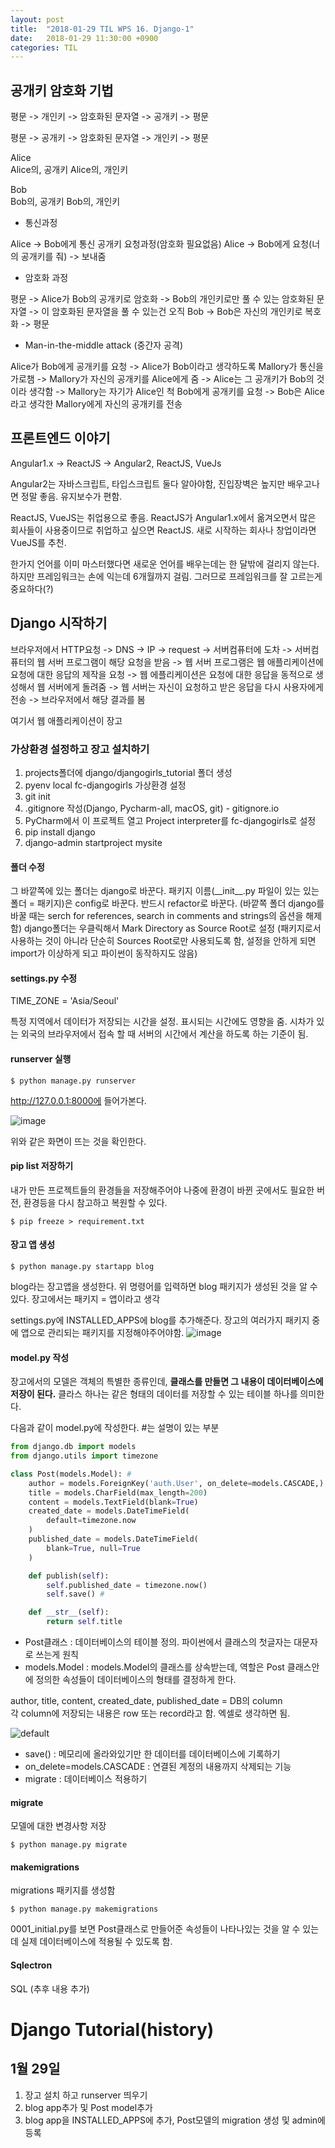 ```yaml
---
layout: post
title:  "2018-01-29 TIL WPS 16. Django-1"
date:   2018-01-29 11:30:00 +0900
categories: TIL
---
```


## 공개키 암호화 기법

평문 -> 개인키 -> 암호화된 문자열 -> 공개키 -> 평문

평문 -> 공개키 -> 암호화된 문자열 -> 개인키 -> 평문

Alice  
Alice의, 공개키
Alice의, 개인키

Bob  
Bob의, 공개키
Bob의, 개인키

- 통신과정 

Alice -> Bob에게 통신
공개키 요청과정(암호화 필요없음)
Alice -> Bob에게 요청(너의 공개키를 줘) -> 보내줌


- 암호화 과정

평문 -> Alice가 Bob의 공개키로 암호화
-> Bob의 개인키로만 풀 수 있는 암호화된 문자열
-> 이 암호화된 문자열을 풀 수 있는건 오직 Bob
-> Bob은 자신의 개인키로 복호화
-> 평문

- Man-in-the-middle attack (중간자 공격)

Alice가 Bob에게 공개키를 요청
-> Alice가 Bob이라고 생각하도록 Mallory가 통신을 가로챔
-> Mallory가 자신의 공개키를 Alice에게 줌
-> Alice는 그 공개키가 Bob의 것이라 생각함
-> Mallory는 자기가 Alice인 척 Bob에게 공개키를 요청
-> Bob은 Alice라고 생각한 Mallory에게 자신의 공개키를 전송




## 프론트엔드 이야기 

Angular1.x -> ReactJS -> Angular2, ReactJS, VueJs

Angular2는 자바스크립트, 타입스크립트 둘다 알아야함, 진입장벽은 높지만 배우고나면 정말 좋음. 유지보수가 편함. 

ReactJS, VueJS는 취업용으로 좋음. ReactJS가 Angular1.x에서 옮겨오면서 많은 회사들이 사용중이므로 취업하고 싶으면 ReactJS. 새로 시작하는 회사나 창업이라면 VueJS를 추천. 

한가지 언어를 이미 마스터했다면 새로운 언어를 배우는데는 한 달밖에 걸리지 않는다. 하지만 프레임워크는 손에 익는데 6개월까지 걸림. 그러므로 프레임워크를 잘 고르는게 중요하다(?)

## Django 시작하기

브라우저에서 HTTP요청 -> DNS -> IP -> request -> 서버컴퓨터에 도차 -> 서버컴퓨터의 웹 서버 프로그램이 해당 요청을 받음 -> 웹 서버 프로그램은 웹 애플리케이션에 요청에 대한 응답의 제작을 요청 -> 웹 에플리케이션은 요청에 대한 응답을 동적으로 생성해서 웹 서버에게 돌려줌 -> 웹 서버는 자신이 요청하고 받은 응답을 다시 사용자에게 전송 -> 브라우저에서 해당 결과를 봄

여기서 웹 애플리케이션이 장고

### 가상환경 설정하고 장고 설치하기

1.  projects폴더에 django/djangogirls_tutorial 폴더 생성
2. pyenv local fc-djangogirls 가상환경 설정
3. git init
4. .gitignore 작성(Django, Pycharm-all, macOS, git) - gitignore.io
5. PyCharm에서 이 프로젝트 열고 Project interpreter를 fc-djangogirls로 설정
6. pip install django
7. django-admin startproject mysite


#### 폴더 수정

그 바깥쪽에 있는 폴더는 django로 바꾼다. 패키지 이름(\_\_init\_\_.py 파일이 있는 있는 폴더 = 패키지)은 config로 바꾼다. 반드시 refactor로 바꾼다. (바깥쪽 폴더 django를 바꿀 때는 serch for references, search in comments and strings의 옵션을 해제함)
django폴더는 우클릭해서 Mark Directory as Source Root로 설정
(패키지로서 사용하는 것이 아니라 단순히 Sources Root로만 사용되도록 함, 설정을 안하게 되면 import가 이상하게 되고 파이썬이 동작하지도 않음)

#### settings.py 수정

TIME_ZONE = 'Asia/Seoul'

특정 지역에서 데이터가 저장되는 시간을 설정. 표시되는 시간에도 영향을 줌. 시차가 있는 외국의 브라우저에서 접속 할 때 서버의 시간에서 계산을 하도록 하는 기준이 됨.

#### runserver 실행

```
$ python manage.py runserver
```

http://127.0.0.1:8000에 들어가본다.

![image](https://user-images.githubusercontent.com/33015649/35507410-05e9f470-0530-11e8-89b4-239f259e1fb4.png)

위와 같은 화면이 뜨는 것을 확인한다.

#### pip list 저장하기

내가 만든 프로젝트들의 환경들을 저장해주어야 나중에 환경이 바뀐 곳에서도 필요한 버전, 환경등을 다시 참고하고 복원할 수 있다.

`
$ pip freeze > requirement.txt
`

#### 장고 앱 생성

`$ python manage.py startapp blog`

blog라는 장고앱을 생성한다. 위 명령어를 입력하면 blog 패키지가 생성된 것을 알 수 있다. 장고에서는 패키지 = 앱이라고 생각

settings.py에 INSTALLED_APPS에 blog를 추가해준다. 장고의 여러가지 패키지 중에 앱으로 관리되는 패키지를 지정해야주어야함.
![image](https://user-images.githubusercontent.com/33015649/35509487-a52cb1ec-0537-11e8-8c28-9e066cfe8ca7.png)


#### model.py 작성

장고에서의 모델은 객체의 특별한 종류인데, **클래스를 만들면 그 내용이 데이터베이스에 저장이 된다.** 클라스 하나는 같은 형태의 데이터를 저장할 수 있는 테이블 하나를 의미한다.

다음과 같이 model.py에 작성한다.
\#는 설명이 있는 부분

```python
from django.db import models
from django.utils import timezone

class Post(models.Model): #
    author = models.ForeignKey('auth.User', on_delete=models.CASCADE,) #
    title = models.CharField(max_length=200)
    content = models.TextField(blank=True)
    created_date = models.DateTimeField(
        default=timezone.now
    )
    published_date = models.DateTimeField(
        blank=True, null=True
    )

    def publish(self):
        self.published_date = timezone.now()
        self.save() #

    def __str__(self):
        return self.title
```


- Post클래스 : 데이터베이스의 테이블 정의. 파이썬에서 클래스의 첫글자는 대문자로 쓰는게 원칙
- models.Model : models.Model의 클래스를 상속받는데, 역할은 Post 클래스안에 정의한 속성들이 데이터베이스의 형태를 결정하게 한다. 

author, title, content, created\_date, published\_date = DB의 column  
각 column에 저장되는 내용은 row 또는 record라고 함. 엑셀로 생각하면 됨. 

![default](https://user-images.githubusercontent.com/33015649/35508923-9676feac-0535-11e8-9a62-344536034b3a.png)

- save() : 메모리에 올라와있기만 한 데이터를 데이터베이스에 기록하기
- on_delete=models.CASCADE : 연결된 계정의 내용까지 삭제되는 기능
- migrate : 데이터베이스 적용하기

#### migrate

모델에 대한 변경사항 저장

`$ python manage.py migrate`

#### makemigrations

migrations 패키지를 생성함

`$ python manage.py makemigrations`

0001_initial.py를 보면 Post클래스로 만들어준 속성들이 나타나있는 것을 알 수 있는데 실제 데이터베이스에 적용될 수 있도록 함.


#### Sqlectron

SQL (추후 내용 추가)


# Django Tutorial(history)

1월 29일
-- 

1. 장고 설치 하고 runserver 띄우기
2. blog app추가 및 Post model추가
3. blog app을 INSTALLED_APPS에 추가, Post모델의 migration 생성 및 admin에 등록
